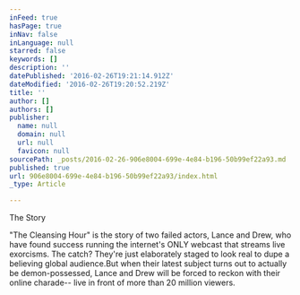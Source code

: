 ```yaml
---
inFeed: true
hasPage: true
inNav: false
inLanguage: null
starred: false
keywords: []
description: ''
datePublished: '2016-02-26T19:21:14.912Z'
dateModified: '2016-02-26T19:20:52.219Z'
title: ''
author: []
authors: []
publisher:
  name: null
  domain: null
  url: null
  favicon: null
sourcePath: _posts/2016-02-26-906e8004-699e-4e84-b196-50b99ef22a93.md
published: true
url: 906e8004-699e-4e84-b196-50b99ef22a93/index.html
_type: Article

---
```

The Story

"The Cleansing Hour" is the
story of two failed actors, Lance and Drew, who have found success running the
internet's ONLY webcast that streams live exorcisms. The catch? They're just
elaborately staged to look real to dupe a believing global audience.But when their latest subject
turns out to actually be demon-possessed, Lance and Drew will be forced to
reckon with their online charade-- live in front of more than 20 million
viewers.